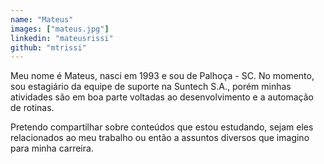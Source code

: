 ```yaml
---
name: "Mateus"
images: ["mateus.jpg"]
linkedin: "mateusrissi"
github: "mtrissi"
---
```

Meu nome é Mateus, nasci em 1993 e sou de Palhoça - SC. No momento, sou estagiário da equipe de suporte na Suntech S.A., porém minhas atividades são em boa parte voltadas ao desenvolvimento e a automação de rotinas.

Pretendo compartilhar sobre conteúdos que estou estudando, sejam eles relacionados ao meu trabalho ou então a assuntos diversos que imagino para minha carreira.
